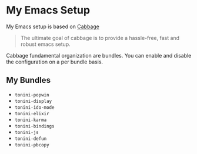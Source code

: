 # My Emacs Setup

My Emacs setup is based on [Cabbage](https://github.com/senny/cabbage)

> The ultimate goal of cabbage is to provide a hassle-free, fast and robust emacs setup.

Cabbage fundamental organization are bundles. You can enable and disable the configuration on a per bundle basis.

## My Bundles

* `tonini-popwin`
* `tonini-display`
* `tonini-ido-mode`
* `tonini-elixir`
* `tonini-karma`
* `tonini-bindings`
* `tonini-js`
* `tonini-defun`
* `tonini-pbcopy`
